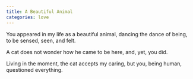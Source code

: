 ```yaml
---
title: A Beautiful Animal
categories: love
---
```

You appeared in my life
as a beautiful animal,
dancing the dance of being,
to be sensed, seen, and felt.

A cat does not wonder
how he came to be here,
and, yet, you did.

Living in the moment,
the cat accepts my caring,
but you, being human,
questioned everything.
